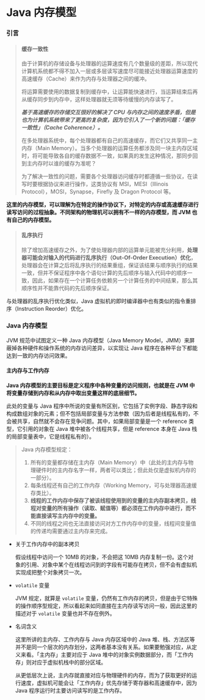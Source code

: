 # Java 内存模型

### 引言

> #### 缓存一致性
>
> 由于计算机的存储设备与处理器的运算速度有几个数量级的差距，所以现代计算机系统都不得不加入一层或多层读写速度尽可能接近处理器运算速度的高速缓存（Cache）来作为内存与处理器之间的缓冲。
>
> 将运算需要使用的数据复制到缓存中，让运算能快速进行，当运算结束后再从缓存同步到内存中，这样处理器就无须等待缓慢的内存读写了。
>
> ***基于高速缓存的存储交互很好的解决了 CPU 与内存之间的速度矛盾，但是也为计算机系统带来了更高的复杂度，因为它引入了一个新的问题：「缓存一致性」（Cache Coherence）。***
>
> 在多处理器系统中，每个处理器都有自己的高速缓存，而它们又共享同一主内存（Main Memory）。当多个处理器的运算任务都涉及同一块主内存区域时，将可能导致各自的缓存数据不一致，如果真的发生这种情况，那同步回到主内存时以谁的缓存为准呢？
>
> 为了解决一致性的问题，需要各个处理器访问缓存时都遵循一些协议，在读写时要根据协议来进行操作，这类协议有 MSI，MESI（Illinois Protocol），MOSI，Synapse，Firefly 及 Dragon Protocol 等。

**这里的内存模型，可以理解为在特定的操作协议下，对特定的内存或高速缓存进行读写访问的过程抽象。不同架构的物理机可以拥有不一样的内存模型，而 JVM 也有自己的内存模型。**

> #### 乱序执行
>
> 除了增加高速缓存之外，为了使处理器内部的运算单元能被充分利用，**处理器可能会对输入的代码进行乱序执行（Out-Of-Order Execution）优化**，处理器会在计算之后将乱序执行的结果重组，保证该结果与顺序执行的结果一致，但并不保证程序中各个语句计算的先后顺序与输入代码中的顺序一致，因此，如果存在一个计算任务依赖另一个计算任务的中间结果，那么其顺序性并不能靠代码的先后顺序保证。

与处理器的乱序执行优化类似，Java 虚拟机的即时编译器中也有类似的指令重排序（Instruction Reorder）优化。


### Java 内存模型

JVM 规范中试图定义一种 Java 内存模型（Java Memory Model，JMM）来屏蔽掉各种硬件和操作系统的内存访问差异，以实现让 Java 程序在各种平台下都能达到一致的内存访问效果。


#### 主内存与工作内存

**Java 内存模型的主要目标是定义程序中各种变量的访问规则，也就是在 JVM 中将变量存储到内存和从内存中取出变量这样的底层细节。**

此处的变量与 Java 程序中所说的变量有所区别，它包括了实例字段、静态字段和构成数组对象的元素；但不包括局部变量与方法参数（因为后者是线程私有的，不会被共享，自然就不会存在竞争问题。其中，如果局部变量是一个 reference 类型，它引用的对象在 Java 堆中被各个线程共享，但是 reference 本身在 Java 栈的局部变量表中，它是线程私有的）。


> Java 内存模型规定：
>
> 1. 所有的变量都存储在主内存（Main Memory）中（此处的主内存与物理硬件时的主内存名字一样，两者可以类比；但此处仅是虚拟机内存的一部分）。
> 2. 每条线程还有自己的工作内存（Working Memory，可与处理器高速缓存类比）。
> 3. **线程的工作内存中保存了被该线程使用到的变量的主内存副本拷贝，线程对变量的所有操作（读取、赋值等）都必须在工作内存中进行，而不能直接读写主内存中的变量。**
> 4. 不同的线程之间也无法直接访问对方工作内存中的变量，线程间变量值的传递均需要通过主内存来完成。

- 关于工作内存中的副本拷贝

    假设线程中访问一个 10MB 的对象，不会把这 10MB 内存复制一份。这个对象的引用、对象中某个在线程访问到的字段有可能存在拷贝，但不会有虚拟机实现成把整个对象拷贝一次。

- `volatile` 变量

    JVM 规定，就算是 `volatile` 变量，仍然有工作内存的拷贝，但是由于它特殊的操作顺序型规定，所以看起来如同直接在主内存读写访问一般，因此这里的描述对于 `volatile` 变量也并不存在例外。

- 名词含义

    这里所讲的主内存、工作内存与 Java 内存区域中的 Java 堆、栈、方法区等并不是同一个层次的内存划分，这两者基本没有关系。如果要勉强对应，从定义来看。「主内存」主要对应于 Java 堆中的对象实例数据部分，而「工作内存」则对应于虚拟机栈中的部分区域。

    从更低层次上说，主内存就直接对应与物理硬件的内存，而为了获取更好的运行速度，虚拟机可能会让「工作内存」优先存储于寄存器和高速缓存中，因为 Java 程序运行时主要访问读写的是工作内存。